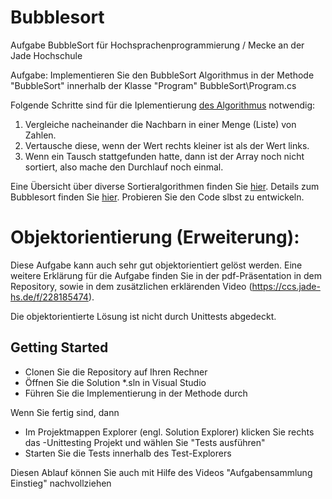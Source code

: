 # Bubblesort
Aufgabe BubbleSort für Hochsprachenprogrammierung / Mecke an der Jade Hochschule

Aufgabe: Implementieren Sie den BubbleSort Algorithmus in der Methode "BubbleSort" innerhalb der Klasse "Program" BubbleSort\Program.cs

Folgende Schritte sind für die Iplementierung [des Algorithmus](https://www.toptal.com/developers/sorting-algorithms) notwendig:

1. Vergleiche nacheinander die Nachbarn in einer Menge (Liste) von Zahlen.
2.  Vertausche diese, wenn der Wert rechts kleiner ist als der Wert links.
3.   Wenn ein Tausch stattgefunden hatte, dann ist der Array noch nicht sortiert, also mache den Durchlauf noch einmal.

Eine Übersicht über diverse Sortieralgorithmen finden Sie [hier](https://www.toptal.com/developers/sorting-algorithms). Details zum Bubblesort finden Sie [hier](http://math.hws.edu/eck/jsdemo/sortlab.html). Probieren Sie den Code slbst zu entwickeln.


# Objektorientierung (Erweiterung):

Diese Aufgabe kann auch sehr gut objektorientiert gelöst werden. Eine weitere Erklärung für die Aufgabe finden Sie in der pdf-Präsentation in dem Repository, sowie in dem zusätzlichen erklärenden Video (https://ccs.jade-hs.de/f/228185474).

Die objektorientierte Lösung ist nicht durch Unittests abgedeckt.
## Getting Started
* Clonen Sie die Repository auf Ihren Rechner
* Öffnen Sie die Solution *.sln in Visual Studio
* Führen Sie die Implementierung in der Methode durch

Wenn Sie fertig sind, dann
* Im Projektmappen Explorer (engl. Solution Explorer) klicken Sie rechts das -Unittesting Projekt und wählen Sie "Tests ausführen"
* Starten Sie die Tests innerhalb des Test-Explorers

Diesen Ablauf können Sie auch mit Hilfe des Videos "Aufgabensammlung Einstieg" nachvollziehen
